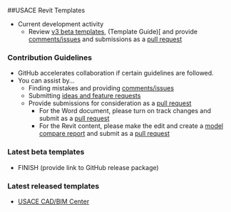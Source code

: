 ##USACE Revit Templates

* Current development activity
   * Review [v3 beta templates](https://github.com/USACE/BIM-Revit-Templates/blob/master/USACE_Revit2016_Template_BASE_v3.0.rte), (Template Guide)[ and provide [comments/issues](https://github.com/USACE/BIM-Revit/issues) and submissions as a [pull request](https://github.com/USACE/BIM-Revit/pulls)

### Contribution Guidelines
* GitHub accelerates collaboration if certain guidelines are followed.
* You can assist by...
   * Finding mistakes and providing [comments/issues](https://github.com/USACE/BIM-Revit/issues)
   * Submitting [ideas and feature requests](https://github.com/USACE/BIM-Revit/issues)
   * Provide submissions for consideration as a [pull request](https://github.com/USACE/BIM-Revit/pulls)
      * For the Word document, please turn on track changes and submit as a [pull request](https://github.com/USACE/BIM-Revit/pulls)
      * For the Revit content, please make the edit and create a [model compare report](https://apps.autodesk.com/RVT/en/Detail/Index?id=2644504617455403576&appLang=en&os=Win64) and submit as a [pull request](https://github.com/USACE/BIM-Revit/pulls)

### Latest beta templates
* FINISH (provide link to GitHub release package)

### Latest released templates
* [USACE CAD/BIM Center](https://cadbimcenter.erdc.dren.mil/default.aspx?p=a&t=1&i=12)
